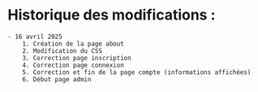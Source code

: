 # Historique des modifications : 
    - 16 avril 2025
        1. Création de la page about
        2. Modification du CSS
        3. Correction page inscription
        4. Correction page connexion
        5. Correction et fin de la page compte (informations affichées)
        6. Début page admin